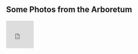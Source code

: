 ## Some Photos from the Arboretum

<iframe src="https://www.flickr.com/photos/awhale/15102641405/in/set-72157646681145389/player/" width="75" height="75" frameborder="0" allowfullscreen webkitallowfullscreen mozallowfullscreen oallowfullscreen msallowfullscreen></iframe>
